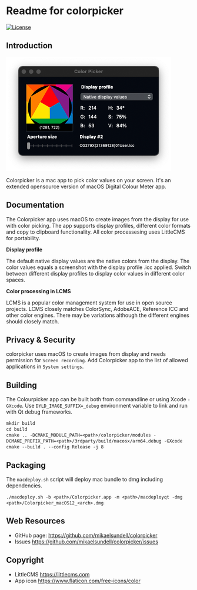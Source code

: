 Readme for colorpicker
======================

[![License](https://img.shields.io/badge/license-BSD%203--Clause-blue.svg?style=flat-square)](https://github.com/mikaelsundell/icloud-snapshot/blob/master/license.md)

Introduction
------------

![Screenshot](resources/Colorpicker.png)

Colorpicker is a mac app to pick color values on your screen. It's an extended opensource version of macOS Digital Colour Meter app.

Documentation
-------------

The Colorpicker app uses macOS to create images from the display for use with color picking. The app supports display profiles, different color formats and copy to clipboard functionality. All color processesing uses LittleCMS for portability.

**Display profile**

The default native display values are the native colors from the display. The color values equals a screenshot with the display profile .icc applied. Switch between different display profiles to display color values in different color spaces.

**Color processing in LCMS**

LCMS is a popular color management system for use in open source projects. LCMS closely matches ColorSync, AdobeACE, Reference ICC and other color engines. There may be variations although the different engines should closely match.

Privacy & Security
------------------

colorpicker uses macOS to create images from display and needs permission for `Screen recording`. Add Colorpicker app to the list of allowed applications in `System settings`.

Building
--------

The Colourpicker app can be built both from commandline or using Xcode `-GXcode`. Use `DYLD_IMAGE_SUFFIX=_debug` environment variable to link and run with Qt debug frameworks.

```shell
mkdir build
cd build
cmake .. -DCMAKE_MODULE_PATH=<path>/colorpicker/modules -DCMAKE_PREFIX_PATH=<path>/3rdparty/build/macosx/arm64.debug -GXcode
cmake --build . --config Release -j 8
```

Packaging
---------

The `macdeploy.sh` script will deploy mac bundle to dmg including dependencies.

```shell
./macdeploy.sh -b <path>/Colorpicker.app -m <path>/macdeployqt -dmg <path>/Colorpicker_macOS12_<arch>.dmg
```

Web Resources
-------------

* GitHub page:        https://github.com/mikaelsundell/colorpicker
* Issues              https://github.com/mikaelsundell/colorpicker/issues

Copyright
---------

* LittleCMS           https://littlecms.com
* App icon            https://www.flaticon.com/free-icons/color
